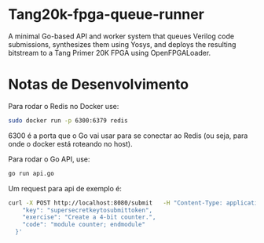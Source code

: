 # Tang20k-fpga-queue-runner
A minimal Go-based API and worker system that queues Verilog code submissions, synthesizes them using Yosys, and deploys the resulting bitstream to a Tang Primer 20K FPGA using OpenFPGALoader.


# Notas de Desenvolvimento

Para rodar o Redis no Docker use:
```bash
sudo docker run -p 6300:6379 redis
```

6300 é a porta que o Go vai usar para se conectar ao Redis (ou seja, para onde o docker está roteando no host).

Para rodar o Go API, use:
```bash
go run api.go
```


Um request para api de exemplo é:
```bash
curl -X POST http://localhost:8080/submit   -H "Content-Type: application/json"   -d '{
    "key": "supersecretkeytosubmittoken",
    "exercise": "Create a 4-bit counter.",
    "code": "module counter; endmodule"
  }'
```